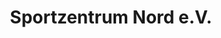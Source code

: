 ---
title: Sportzentrum Nord e.V.
href: https://sportzentrumnord.de
image: ./images/logo-szn.svg
published: true
---
